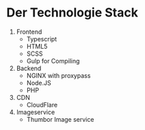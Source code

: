 # Der Technologie Stack

1. Frontend
    * Typescript
    * HTML5
    * SCSS
    * Gulp for Compiling
2. Backend
    * NGINX with proxypass
    * Node.JS
    * PHP
3. CDN
    * CloudFlare
4. Imageservice
    * Thumbor Image service

